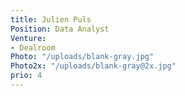 ```yaml
---
title: Julien Puls
Position: Data Analyst
Venture:
- Dealroom
Photo: "/uploads/blank-gray.jpg"
Photo2x: "/uploads/blank-gray@2x.jpg"
prio: 4
---
```


